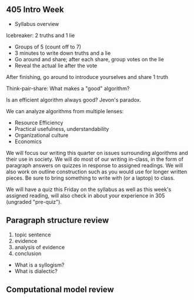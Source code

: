405 Intro Week
--------------

- Syllabus overview

Icebreaker: 2 truths and 1 lie

- Groups of 5 (count off to 7)
- 3 minutes to write down truths and a lie
- Go around and share; after each share, group votes on the lie
- Reveal the actual lie after the vote

After finishing, go around to introduce yourselves and share 1 truth

Think-pair-share: What makes a "good" algorithm?

Is an efficient algorithm always good? Jevon's paradox.

We can analyze algorithms from multiple lenses:

- Resource Efficiency
- Practical usefulness, understandability
- Organizational culture
- Economics

We will focus our writing this quarter on issues surrounding algorithms and
their use in society. We will do most of our writing in-class, in the form of
paragraph answers on quizzes in response to assigned readings. We will also work on
outline construction such as you would use for longer written pieces. Be sure to bring something to write
with (or a laptop) to class.

We will have a quiz this Friday on the syllabus as well as this week's assigned
reading, will also check in about your experience in 305 (ungraded "pre-quiz").

## Paragraph structure review

1. topic sentence
2. evidence
3. analysis of evidence
4. conclusion

- What is a syllogism?
- What is dialectic?

## Computational model review
